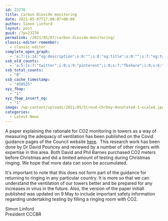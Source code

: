 ```yaml
---
id: 23276
title: Carbon Dioxide monitoring
date: 2021-05-07T17:09:07+00:00
author: Simon Linford
layout: post
guid: /?p=23276
permalink: /2021/05/07/carbon-dioxide-monitoring/
classic-editor-remember:
  - classic-editor
complete_open_graph:
  - 'a:7:{s:14:"og:description";s:0:"";s:8:"og:title";s:0:"";s:7:"og:type";s:0:"";s:12:"twitter:card";s:7:"summary";s:15:"twitter:creator";s:0:"";s:19:"twitter:description";s:0:"";s:8:"og:image";s:5:"23282";}'
ssb_old_counts:
  - 'a:5:{s:7:"twitter";i:0;s:9:"pinterest";i:0;s:7:"fbshare";i:0;s:6:"reddit";i:0;s:6:"tumblr";N;}'
ssb_total_counts:
  - "0"
ssb_cache_timestamp:
  - "450525"
xyz_fbap:
  - "1"
xyz_fbap_insert_og:
  - "1"
image: /wp-content/uploads/2021/05/Stroud-ChrDay-Annotated-1-scaled.jpg
categories:
  - Latest News
---
```

A paper explaining the rationale for CO2 monitoring in towers as a way of measuring the adequacy of ventilation has been published on the Covid guidance pages of the Council website <a href="/coronavirus/carbon-dioxide-monitoring-whilst-ringing/" target="_blank" rel="noopener">here</a>.  This research work has been done by Dr David Pouncey and reviewed by a number of other ringers with expertise in this area. Both David and Phil Barnes purchased CO2 meters before Christmas and did a limited amount of testing during Christmas ringing. We hope that more data can soon be accumulated.

It&apos;s important to note that this does not form part of the guidance for returning to ringing in any particular country. It is more so that we can understand the ventilation of our towers better and be prepared for any increases in virus in the future. Also, the version of the paper initiall published was updated on 9 May to include important safety information regarding undertaking testing by filling a ringing room with CO2.

Simon Linford  
President CCCBR

